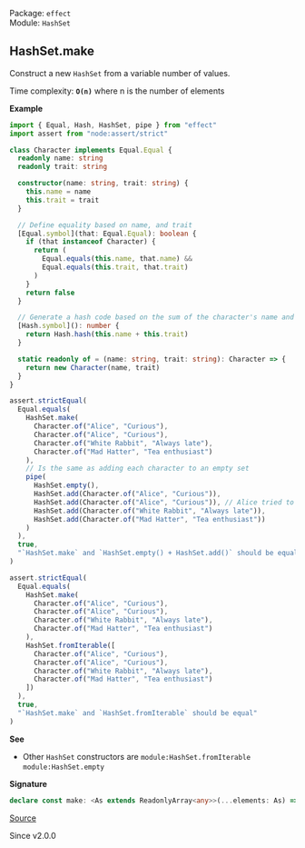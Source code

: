 Package: `effect`<br />
Module: `HashSet`<br />

## HashSet.make

Construct a new `HashSet` from a variable number of values.

Time complexity: **`O(n)`** where n is the number of elements

**Example**

```ts
import { Equal, Hash, HashSet, pipe } from "effect"
import assert from "node:assert/strict"

class Character implements Equal.Equal {
  readonly name: string
  readonly trait: string

  constructor(name: string, trait: string) {
    this.name = name
    this.trait = trait
  }

  // Define equality based on name, and trait
  [Equal.symbol](that: Equal.Equal): boolean {
    if (that instanceof Character) {
      return (
        Equal.equals(this.name, that.name) &&
        Equal.equals(this.trait, that.trait)
      )
    }
    return false
  }

  // Generate a hash code based on the sum of the character's name and trait
  [Hash.symbol](): number {
    return Hash.hash(this.name + this.trait)
  }

  static readonly of = (name: string, trait: string): Character => {
    return new Character(name, trait)
  }
}

assert.strictEqual(
  Equal.equals(
    HashSet.make(
      Character.of("Alice", "Curious"),
      Character.of("Alice", "Curious"),
      Character.of("White Rabbit", "Always late"),
      Character.of("Mad Hatter", "Tea enthusiast")
    ),
    // Is the same as adding each character to an empty set
    pipe(
      HashSet.empty(),
      HashSet.add(Character.of("Alice", "Curious")),
      HashSet.add(Character.of("Alice", "Curious")), // Alice tried to attend twice!
      HashSet.add(Character.of("White Rabbit", "Always late")),
      HashSet.add(Character.of("Mad Hatter", "Tea enthusiast"))
    )
  ),
  true,
  "`HashSet.make` and `HashSet.empty() + HashSet.add()` should be equal"
)

assert.strictEqual(
  Equal.equals(
    HashSet.make(
      Character.of("Alice", "Curious"),
      Character.of("Alice", "Curious"),
      Character.of("White Rabbit", "Always late"),
      Character.of("Mad Hatter", "Tea enthusiast")
    ),
    HashSet.fromIterable([
      Character.of("Alice", "Curious"),
      Character.of("Alice", "Curious"),
      Character.of("White Rabbit", "Always late"),
      Character.of("Mad Hatter", "Tea enthusiast")
    ])
  ),
  true,
  "`HashSet.make` and `HashSet.fromIterable` should be equal"
)
```

**See**

- Other `HashSet` constructors are `module:HashSet.fromIterable` `module:HashSet.empty`

**Signature**

```ts
declare const make: <As extends ReadonlyArray<any>>(...elements: As) => HashSet<As[number]>
```

[Source](https://github.com/Effect-TS/effect/tree/main/packages/effect/src/HashSet.ts#L559)

Since v2.0.0
